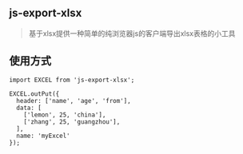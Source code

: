 
## js-export-xlsx

> 基于xlsx提供一种简单的纯浏览器js的客户端导出xlsx表格的小工具

## 使用方式

```
import EXCEL from 'js-export-xlsx';

EXCEL.outPut({
  header: ['name', 'age', 'from'],
  data: [
    ['lemon', 25, 'china'],
    ['zhang', 25, 'guangzhou'],
  ],
  name: 'myExcel'
});
```


